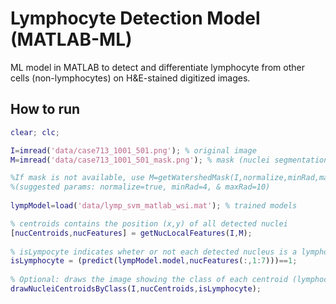 # Lymphocyte Detection Model (MATLAB-ML)
ML model in MATLAB to detect and differentiate lymphocyte from other cells (non-lymphocytes) on H&amp;E-stained digitized images.
## How to run

```MATLAB
clear; clc;

I=imread('data/case713_1001_501.png'); % original image
M=imread('data/case713_1001_501_mask.png'); % mask (nuclei segmentation)

%If mask is not available, use M=getWatershedMask(I,normalize,minRad,maxRad)
%(suggested params: normalize=true, minRad=4, & maxRad=10)
	
lympModel=load('data/lymp_svm_matlab_wsi.mat'); % trained models	

% centroids contains the position (x,y) of all detected nuclei
[nucCentroids,nucFeatures] = getNucLocalFeatures(I,M);
	
% isLympocyte indicates wheter or not each detected nucleus is a lymphocyte. (1 - lymphocyte, 0 - non-lymphocyte)
isLymphocyte = (predict(lympModel.model,nucFeatures(:,1:7)))==1;
	
% Optional: draws the image showing the class of each centroid (lymphocyte or non-lymphocyte)
drawNucleiCentroidsByClass(I,nucCentroids,isLymphocyte);
```
